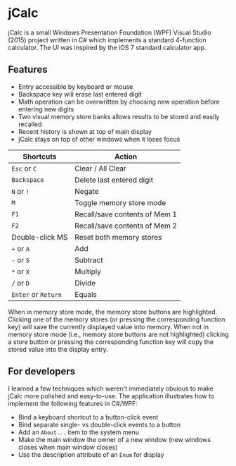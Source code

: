 # jCalc

jCalc is a small Windows Presentation Foundation (WPF) Visual Studio (2015) project written in C# which implements a standard 4-function calculator.  The UI was inspired by the iOS 7 standard calculator app.

## Features

* Entry accessible by keyboard or mouse
* Backspace key will erase last entered digit
* Math operation can be overwritten by choosing new operation before entering new digits
* Two visual memory store banks allows results to be stored and easily recalled
* Recent history is shown at top of main display
* jCalc stays on top of other windows when it loses focus

Shortcuts           | Action
------------------- | -------------
`Esc` or `C`        | Clear / All Clear
`Backspace`         | Delete last entered digit
`N` or `!`          | Negate
`M`                 | Toggle memory store mode
`F1`                | Recall/save contents of Mem 1
`F2`                | Recall/save contents of Mem 2
Double-click MS     | Reset both memory stores
`+` or `A`          | Add
`-` or `S`          | Subtract
`*` or `X`          | Multiply
`/` or `D`          | Divide
`Enter` or `Return` | Equals


When in memory store mode, the memory store buttons are highlighted.  Clicking one of the memory stores (or pressing the corresponding  function key) will save the currently displayed value into memory.  When not in memory store mode (i.e., memory store buttons are not highlighted) clicking a store button or pressing the corresponding function key will copy the stored value into the display entry.

## For developers

I learned a few techniques which weren't immediately obvious to make jCalc more polished and easy-to-use.  The application illustrates how to implement the following features in C#/WPF:

* Bind a keyboard shortcut to a button-click event
* Bind separate single- vs double-click events to a button
* Add an `About...` item to the system menu
* Make the main window the owner of a new window (new windows closes when main window closes)
* Use the description attribute of an `Enum` for display


